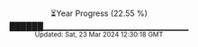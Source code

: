 <p align="center">
⏳Year Progress (22.55 %) <br>
██████▁▁▁▁▁▁▁▁▁▁▁▁▁▁▁▁▁▁▁▁▁▁▁▁ <br>
<sub>Updated: Sat, 23 Mar 2024 12:30:18 GMT</sub>
</p>

